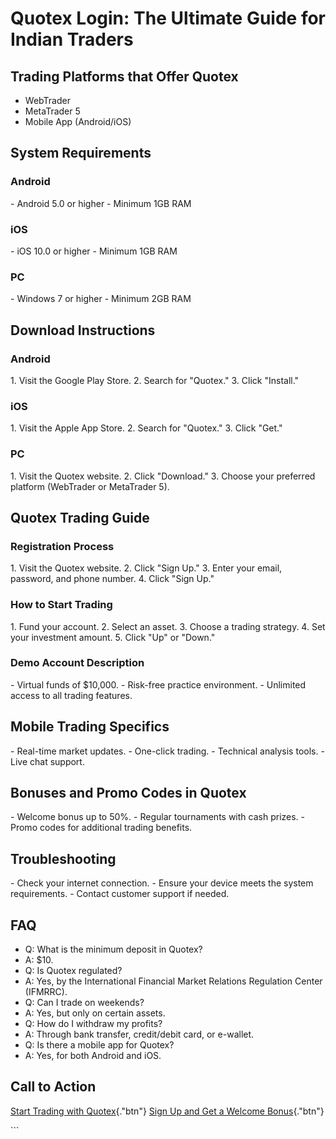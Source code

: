 # Quotex Login: The Ultimate Guide for Indian Traders

## Trading Platforms that Offer Quotex

-   WebTrader
-   MetaTrader 5
-   Mobile App (Android/iOS)

## System Requirements

### Android

\- Android 5.0 or higher - Minimum 1GB RAM

### iOS

\- iOS 10.0 or higher - Minimum 1GB RAM

### PC

\- Windows 7 or higher - Minimum 2GB RAM

## Download Instructions

### Android

1\. Visit the Google Play Store. 2. Search for "Quotex." 3. Click
"Install."

### iOS

1\. Visit the Apple App Store. 2. Search for "Quotex." 3. Click
"Get."

### PC

1\. Visit the Quotex website. 2. Click "Download." 3. Choose your
preferred platform (WebTrader or MetaTrader 5).

## Quotex Trading Guide

### Registration Process

1\. Visit the Quotex website. 2. Click "Sign Up." 3. Enter your
email, password, and phone number. 4. Click "Sign Up."

### How to Start Trading

1\. Fund your account. 2. Select an asset. 3. Choose a trading strategy.
4. Set your investment amount. 5. Click "Up" or "Down."

### Demo Account Description

\- Virtual funds of \$10,000. - Risk-free practice environment. -
Unlimited access to all trading features.

## Mobile Trading Specifics

\- Real-time market updates. - One-click trading. - Technical analysis
tools. - Live chat support.

## Bonuses and Promo Codes in Quotex

\- Welcome bonus up to 50%. - Regular tournaments with cash prizes. -
Promo codes for additional trading benefits.

## Troubleshooting

\- Check your internet connection. - Ensure your device meets the system
requirements. - Contact customer support if needed.

## FAQ

-   Q: What is the minimum deposit in Quotex?
-   A: \$10.
-   Q: Is Quotex regulated?
-   A: Yes, by the International Financial Market Relations Regulation
    Center (IFMRRC).
-   Q: Can I trade on weekends?
-   A: Yes, but only on certain assets.
-   Q: How do I withdraw my profits?
-   A: Through bank transfer, credit/debit card, or e-wallet.
-   Q: Is there a mobile app for Quotex?
-   A: Yes, for both Android and iOS.

## Call to Action

[Start Trading with
Quotex](\%22https://traff.sbs/brokerqxsignup\%22){."btn"} [Sign Up
and Get a Welcome
Bonus](\%22https://traff.sbs/brokerqxsignup\%22){."btn"}

\`\`\`

